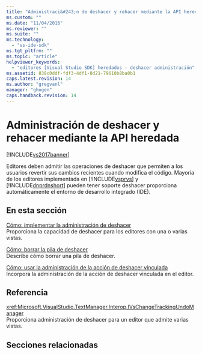 ```yaml
---
title: "Administraci&#243;n de deshacer y rehacer mediante la API heredada | Microsoft Docs"
ms.custom: ""
ms.date: "11/04/2016"
ms.reviewer: ""
ms.suite: ""
ms.technology: 
  - "vs-ide-sdk"
ms.tgt_pltfrm: ""
ms.topic: "article"
helpviewer_keywords: 
  - "editores [Visual Studio SDK] heredados - deshacer administración"
ms.assetid: 838c0ddf-fdf3-4df1-8d21-79610b8ba0b1
caps.latest.revision: 14
ms.author: "gregvanl"
manager: "ghogen"
caps.handback.revision: 14
---
```

# Administraci&#243;n de deshacer y rehacer mediante la API heredada
[!INCLUDE[vs2017banner](../code-quality/includes/vs2017banner.md)]

Editores deben admitir las operaciones de deshacer que permiten a los usuarios revertir sus cambios recientes cuando modifica el código. Mayoría de los editores implementada en [!INCLUDE[vsprvs](../code-quality/includes/vsprvs_md.md)] y [!INCLUDE[dnprdnshort](../code-quality/includes/dnprdnshort_md.md)] pueden tener soporte deshacer proporciona automáticamente el entorno de desarrollo integrado \(IDE\).  
  
## En esta sección  
 [Cómo: implementar la administración de deshacer](../extensibility/how-to-implement-undo-management.md)  
 Proporciona la capacidad de deshacer para los editores con una o varias vistas.  
  
 [Cómo: borrar la pila de deshacer](../extensibility/how-to-clear-the-undo-stack.md)  
 Describe cómo borrar una pila de deshacer.  
  
 [Cómo: usar la administración de la acción de deshacer vinculada](../extensibility/how-to-use-linked-undo-management.md)  
 Incorpora la administración de la acción de deshacer vinculada en el editor.  
  
## Referencia  
 <xref:Microsoft.VisualStudio.TextManager.Interop.IVsChangeTrackingUndoManager>  
 Proporciona administración de deshacer para un editor que admite varias vistas.  
  
## Secciones relacionadas